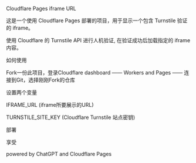 Cloudflare Pages iframe URL

这是一个使用 Cloudflare Pages 部署的项目，用于显示一个包含 Turnstile 验证的 iframe。

使用 Cloudflare 的 Turnstile API 进行人机验证,
在验证成功后加载指定的 iframe 内容。

如何使用

Fork一份此项目，登录Cloudflare dashboard —— Workers and Pages —— 连接到Git，选择刚刚Fork的仓库

设置两个变量

IFRAME_URL (iframe所要展示的URL)

TURNSTILE_SITE_KEY (Cloudflare Turnstile 站点密钥)

部署

享受

powered by ChatGPT and Cloudflare Pages
